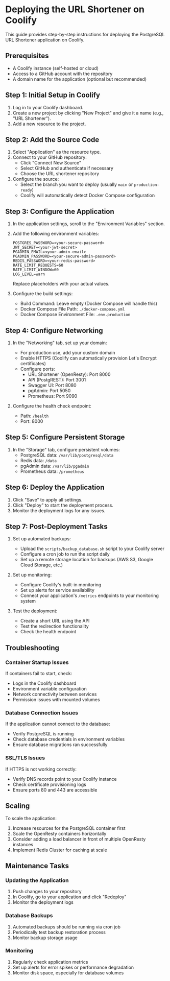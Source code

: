 # Deploying the URL Shortener on Coolify

This guide provides step-by-step instructions for deploying the PostgreSQL URL Shortener application on Coolify.

## Prerequisites

- A Coolify instance (self-hosted or cloud)
- Access to a GitHub account with the repository
- A domain name for the application (optional but recommended)

## Step 1: Initial Setup in Coolify

1. Log in to your Coolify dashboard.
2. Create a new project by clicking "New Project" and give it a name (e.g., "URL Shortener").
3. Add a new resource to the project.

## Step 2: Add the Source Code

1. Select "Application" as the resource type.
2. Connect to your GitHub repository:
   - Click "Connect New Source"
   - Select GitHub and authenticate if necessary
   - Choose the URL shortener repository
3. Configure the source:
   - Select the branch you want to deploy (usually `main` or `production-ready`)
   - Coolify will automatically detect Docker Compose configuration

## Step 3: Configure the Application

1. In the application settings, scroll to the "Environment Variables" section.
2. Add the following environment variables:
   ```
   POSTGRES_PASSWORD=<your-secure-password>
   JWT_SECRET=<your-jwt-secret>
   PGADMIN_EMAIL=<your-admin-email>
   PGADMIN_PASSWORD=<your-secure-admin-password>
   REDIS_PASSWORD=<your-redis-password>
   RATE_LIMIT_REQUESTS=60
   RATE_LIMIT_WINDOW=60
   LOG_LEVEL=warn
   ```
   Replace placeholders with your actual values.

3. Configure the build settings:
   - Build Command: Leave empty (Docker Compose will handle this)
   - Docker Compose File Path: `./docker-compose.yml`
   - Docker Compose Environment File: `.env.production`

## Step 4: Configure Networking

1. In the "Networking" tab, set up your domain:
   - For production use, add your custom domain
   - Enable HTTPS (Coolify can automatically provision Let's Encrypt certificates)
   - Configure ports:
     - URL Shortener (OpenResty): Port 8000
     - API (PostgREST): Port 3001
     - Swagger UI: Port 8080
     - pgAdmin: Port 5050
     - Prometheus: Port 9090

2. Configure the health check endpoint:
   - Path: `/health`
   - Port: 8000

## Step 5: Configure Persistent Storage

1. In the "Storage" tab, configure persistent volumes:
   - PostgreSQL data: `/var/lib/postgresql/data`
   - Redis data: `/data`
   - pgAdmin data: `/var/lib/pgadmin`
   - Prometheus data: `/prometheus`

## Step 6: Deploy the Application

1. Click "Save" to apply all settings.
2. Click "Deploy" to start the deployment process.
3. Monitor the deployment logs for any issues.

## Step 7: Post-Deployment Tasks

1. Set up automated backups:
   - Upload the `scripts/backup_database.sh` script to your Coolify server
   - Configure a cron job to run the script daily
   - Set up a remote storage location for backups (AWS S3, Google Cloud Storage, etc.)

2. Set up monitoring:
   - Configure Coolify's built-in monitoring
   - Set up alerts for service availability
   - Connect your application's `/metrics` endpoints to your monitoring system

3. Test the deployment:
   - Create a short URL using the API
   - Test the redirection functionality
   - Check the health endpoint

## Troubleshooting

### Container Startup Issues

If containers fail to start, check:
- Logs in the Coolify dashboard
- Environment variable configuration
- Network connectivity between services
- Permission issues with mounted volumes

### Database Connection Issues

If the application cannot connect to the database:
- Verify PostgreSQL is running
- Check database credentials in environment variables
- Ensure database migrations ran successfully

### SSL/TLS Issues

If HTTPS is not working correctly:
- Verify DNS records point to your Coolify instance
- Check certificate provisioning logs
- Ensure ports 80 and 443 are accessible

## Scaling

To scale the application:
1. Increase resources for the PostgreSQL container first
2. Scale the OpenResty containers horizontally
3. Consider adding a load balancer in front of multiple OpenResty instances
4. Implement Redis Cluster for caching at scale

## Maintenance Tasks

### Updating the Application

1. Push changes to your repository
2. In Coolify, go to your application and click "Redeploy"
3. Monitor the deployment logs

### Database Backups

1. Automated backups should be running via cron job
2. Periodically test backup restoration process
3. Monitor backup storage usage

### Monitoring

1. Regularly check application metrics
2. Set up alerts for error spikes or performance degradation
3. Monitor disk space, especially for database volumes 